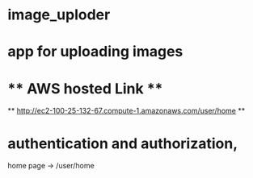 # image_uploder
# app for uploading images 

# ** AWS hosted Link **
** http://ec2-100-25-132-67.compute-1.amazonaws.com/user/home **

# authentication and authorization, 
home page -> /user/home


